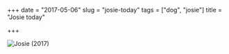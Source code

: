 +++
date = "2017-05-06"
slug = "josie-today"
tags = ["dog", "josie"]
title = "Josie today"

+++

![Josie (2017)](/img/2017/2017-Roll-015_03_Josie-in-yard-768x614.jpg)
